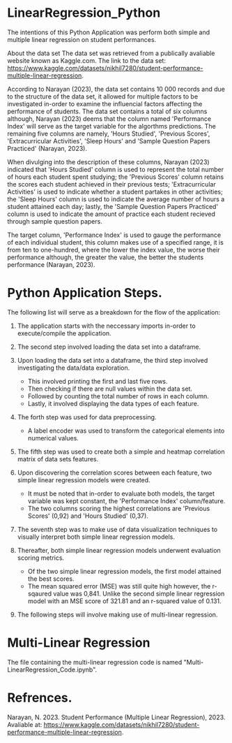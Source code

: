 # LinearRegression_Python

The intentions of this Python Application was perform both simple and multiple linear regression on student performances.

About the data set
The data set was retrieved from a publically avaliable website known as Kaggle.com.
The link to the data set: https://www.kaggle.com/datasets/nikhil7280/student-performance-multiple-linear-regression.

According to Narayan (2023), the data set contains 10 000 records and due to the structure of the data set, it allowed for multiple factors to be investigated in-order to examine the influencial factors affecting the performance of students.
The data set contains a total of six columns although, Narayan (2023) deems that the column named 'Performance Index' will serve as the target variable for the algorthms predictions.
The remaining five columns are namely, 'Hours Studied', 'Previous Scores', 'Extracurricular Activities', 'Sleep Hours' and 'Sample Question Papers Practiced' (Narayan, 2023).

When divulging into the description of these columns, Narayan (2023) indicated that 'Hours Studied' column is used to represent the total number of hours each student spent studying; the 'Previous Scores' column retains the scores each student achieved in their previous tests;
'Extracurricular Activities' is used to indicate whether a student partakes in other activities; the 'Sleep Hours' column is used to indicate the average number of hours a student attained each day;
lastly, the 'Sample Question Papers Practiced' column is used to indicate the amount of practice each student recieved through sample question papers.

The target column, 'Performance Index' is used to gauge the performance of each individual student, this column makes use of a specified range, it is from ten to one-hundred, where the lower the index value, the worse their performance although,
the greater the value, the better the students performance (Narayan, 2023).

# Python Application Steps.

The following list will serve as a breakdown for the flow of the application:

1. The application starts with the neccessary imports in-order to execute/compile the application.
2. The second step involved loading the data set into a dataframe.
3. Upon loading the data set into a dataframe, the third step involved investigating the data/data exploration.

   - This involved printing the first and last five rows.
   - Then checking if there are null values within the data set.
   - Followed by counting the total number of rows in each column.
   - Lastly, it involved displaying the data types of each feature.
4. The forth step was used for data preprocessing.

   - A label encoder was used to transform the categorical elements into numerical values.
5. The fifth step was used to create both a simple and heatmap correlation matrix of data sets features.
6. Upon discovering the correlation scores between each feature, two simple linear regression models were created.

   - It must be noted that in-order to evaluate both models, the target variable was kept constant, the 'Performance Index' column/feature.
   - The two columns scoring the highest correlations are 'Previous Scores' (0,92) and 'Hours Studied' (0,37).
7. The seventh step was to make use of data visualization techniques to visually interpret both simple linear regression models.
8. Thereafter, both simple linear regression models underwent evaluation scoring metrics.

   - Of the two simple linear regression models, the first model attained the best scores.
   - The mean squared error (MSE) was still quite high however, the r-sqaured value was 0,841. Unlike the second simple linear regression model with an
     MSE score of 321.81 and an r-squared value of 0.131.
9. The following steps will involve making use of multi-linear regression.

# Multi-Linear Regression

The file containing the multi-linear regression code is named "Multi-LinearRegression_Code.ipynb".


# Refrences.

Narayan, N. 2023. Student Performance (Multiple Linear Regression), 2023. Avaliable at: https://www.kaggle.com/datasets/nikhil7280/student-performance-multiple-linear-regression.
